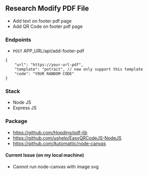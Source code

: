 ## Research Modify PDF File

- Add text on footer pdf page
- Add QR Code on footer pdf page

### Endpoints
- `POST` APP_URL/api/add-footer-pdf
````
{
    "url": "https://your-url-pdf",
    "template": "potrait", // now only support this template
    "code": "YOUR RANDOM CODE"
}
````
### Stack
- Node JS
- Express JS

### Package
- https://github.com/Hopding/pdf-lib
- https://github.com/ushelp/EasyQRCodeJS-NodeJS
- https://github.com/Automattic/node-canvas

#### Current Issue (on my local machine)
- Cannot run node-canvas with image svg